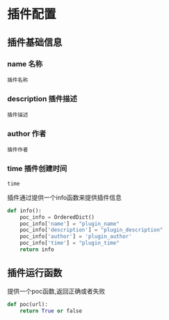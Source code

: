 # 插件配置

## 插件基础信息

### name 名称
    插件名称

### description 插件描述
    插件描述

### author 作者
    插件作者

### time 插件创建时间
    time

插件通过提供一个info函数来提供插件信息

``` python
def info():
    poc_info = OrderedDict()
    poc_info['name'] = "plugin_name"
    poc_info['description'] = "plugin_description"
    poc_info['author'] = 'plugin_author'
    poc_info['time'] = "plugin_time"
    return info
```

## 插件运行函数

提供一个poc函数,返回正确或者失败

``` python
def poc(url):
    return True or false
```
